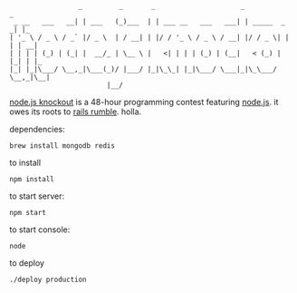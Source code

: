                      _         _       _                     _               _
     _ __   ___   __| | ___   (_)___  | | ___ __   ___   ___| | _____  _   _| |_
    | '_ \ / _ \ / _` |/ _ \  | / __| | |/ / '_ \ / _ \ / __| |/ / _ \| | | | __|
    | | | | (_) | (_| |  __/_ | \__ \ |   <| | | | (_) | (__|   < (_) | |_| | |_
    |_| |_|\___/ \__,_|\___(_)/ |___/ |_|\_\_| |_|\___/ \___|_|\_\___/ \__,_|\__|
                            |__/

[node.js knockout] is a 48-hour programming contest featuring [node.js]. it
owes its roots to [rails rumble]. holla.

[node.js knockout]:http://nodeknockout.com/
[node.js]:http://nodejs.org/
[rails rumble]:http://railsrumble.com/


dependencies:

    brew install mongodb redis

to install

    npm install

to start server:

    npm start

to start console:

    node

to deploy

    ./deploy production
